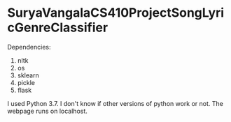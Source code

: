 # SuryaVangalaCS410ProjectSongLyricGenreClassifier
Dependencies: 
1) nltk 
2) os
3) sklearn
4) pickle
5) flask

I used Python 3.7. I don't know if other versions of python work or not.
The webpage runs on localhost. 
